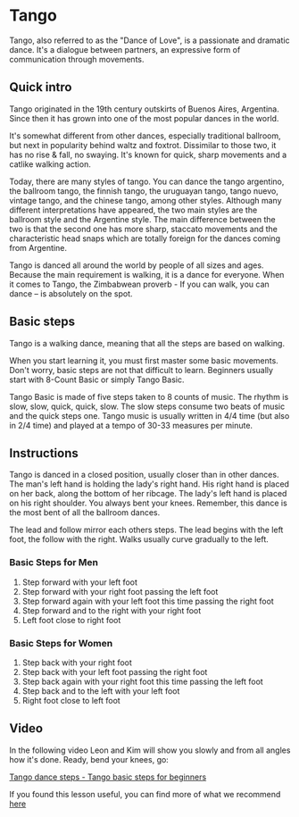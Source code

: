# Tango
Tango, also referred to as the "Dance of Love", is a passionate and dramatic dance. It's a dialogue between partners, an expressive form of communication through movements.

## Quick intro
Tango originated in the 19th century outskirts of Buenos Aires, Argentina. Since then it has grown into one of the most popular dances in the world. 

It's somewhat different from other dances, especially traditional ballroom, but next in popularity behind waltz and foxtrot. Dissimilar to those two, it has no rise & fall, no swaying. It's known for quick, sharp movements and a catlike walking action. 

Today, there are many styles of tango. You can dance the tango argentino, the ballroom tango, the finnish tango, the uruguayan tango, tango nuevo, vintage tango, and the chinese tango, among other styles. Although many different interpretations have appeared, the two main styles are the ballroom style and the Argentine style. The main difference between the two is that the second one has more sharp, staccato movements and the characteristic head snaps which are totally foreign for the dances coming from Argentine. 

Tango is danced all around the world by people of all sizes and ages. Because the main requirement is walking, it is a dance for everyone. When it comes to Tango, the Zimbabwean proverb - If you can walk, you can dance – is absolutely on the spot.

## Basic steps
Tango is a walking dance, meaning that all the steps are based on walking. 

When you start learning it, you must first master some basic movements. Don't worry, basic steps are not that difficult to learn. Beginners usually start with 8-Count Basic or simply Tango Basic. 

Tango Basic is made of five steps taken to 8 counts of music. The rhythm is slow, slow, quick, quick, slow. The slow steps consume two beats of music and the quick steps one. Tango music is usually written in 4/4 time (but also in 2/4 time) and played at a tempo of 30-33 measures per minute.

## Instructions 
Tango is danced in a closed position, usually closer than in other dances. The man's left hand is holding the lady's right hand. His right hand is placed on her back, along the bottom of her ribcage. The lady's left hand is placed on his right shoulder. You always bent your knees. Remember, this dance is the most bent of all the ballroom dances. 

The lead and follow mirror each others steps. The lead begins with the left foot, the follow with the right. Walks usually curve gradually to the left.

### Basic Steps for Men

1. Step forward with your left foot
2. Step forward with your right foot passing the left foot
3. Step forward again with your left foot this time passing the right foot
4. Step forward and to the right with your right foot
5. Left foot close to right foot

### Basic Steps for Women
1. Step back with your right foot
2. Step back with your left foot passing the right foot
3. Step back again with your right foot this time passing the left foot
4. Step back and to the left with your left foot
5. Right foot close to left foot

## Video
In the following video Leon and Kim will show you slowly and from all angles how it's done. Ready, bend your knees, go: 

[Tango dance steps - Tango basic steps for beginners](https://www.youtube.com/watch?v=PSTPuzGhhQM)

If you found this lesson useful, you can find more of what we recommend [here](https://www.dancing4beginners.com/ballroom-dance-lessons/)
